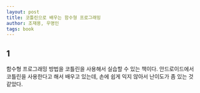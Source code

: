 ```yaml
---
layout: post
title: 코틀린으로 배우는 함수형 프로그래밍
author: 조재용, 우명인
tags: book
---
```


## 1

함수형 프로그래밍 방법을 코틀린을 사용해서 실습할 수 있는 책이다. 안드로이드에서 코틀린을 사용한다고 해서 배우고 있는데, 손에 쉽게 익지 않아서 난이도가 좀 있는 것 같았다.
